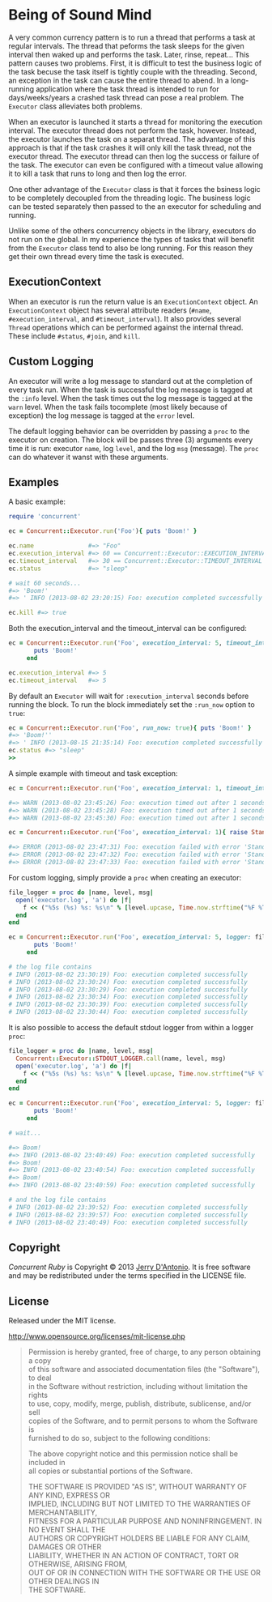 # Being of Sound Mind

A very common currency pattern is to run a thread that performs a task at regular
intervals. The thread that peforms the task sleeps for the given interval then
waked up and performs the task. Later, rinse, repeat... This pattern causes two
problems. First, it is difficult to test the business logic of the task becuse the
task itself is tightly couple with the threading. Second, an exception in the task
can cause the entire thread to abend. In a long-running application where the task
thread is intended to run for days/weeks/years a crashed task thread can pose a real
problem. The `Executor` class alleviates both problems.

When an executor is launched it starts a thread for monitoring the execution interval.
The executor thread does not perform the task, however. Instead, the executor
launches the task on a separat thread. The advantage of this approach is that if
the task crashes it will only kill the task thread, not the executor thread. The
executor thread can then log the success or failure of the task. The executor
can even be configured with a timeout value allowing it to kill a task that runs
to long and then log the error.

One other advantage of the `Executor` class is that it forces the bsiness logic to
be completely decoupled from the threading logic. The business logic can be tested
separately then passed to the an executor for scheduling and running.

Unlike some of the others concurrency objects in the library, executors do not
run on the global. In my experience the types of tasks that will benefit from
the `Executor` class tend to also be long running. For this reason they get their
own thread every time the task is executed.

## ExecutionContext

When an executor is run the return value is an `ExecutionContext` object. An
`ExecutionContext` object has several attribute readers (`#name`, `#execution_interval`,
and `#timeout_interval`). It also provides several `Thread` operations which can
be performed against the internal thread. These include `#status`, `#join`, and
`kill`.

## Custom Logging

An executor will write a log message to standard out at the completion of every
task run. When the task is successful the log message is tagged at the `:info`
level. When the task times out the log message is tagged at the `warn` level.
When the task fails tocomplete (most likely because of exception) the log
message is tagged at the `error` level.

The default logging behavior can be overridden by passing a `proc` to the executor
on creation. The block will be passes three (3) arguments every time it is run:
executor `name`, log `level`, and the log `msg` (message). The `proc` can do
whatever it wanst with these arguments.

## Examples

A basic example:

```ruby
require 'concurrent'

ec = Concurrent::Executor.run('Foo'){ puts 'Boom!' }

ec.name               #=> "Foo"
ec.execution_interval #=> 60 == Concurrent::Executor::EXECUTION_INTERVAL
ec.timeout_interval   #=> 30 == Concurrent::Executor::TIMEOUT_INTERVAL
ec.status             #=> "sleep"

# wait 60 seconds...
#=> 'Boom!'
#=> ' INFO (2013-08-02 23:20:15) Foo: execution completed successfully'

ec.kill #=> true
```

Both the execution_interval and the timeout_interval can be configured:

```ruby
ec = Concurrent::Executor.run('Foo', execution_interval: 5, timeout_interval: 5) do
       puts 'Boom!'
     end

ec.execution_interval #=> 5
ec.timeout_interval   #=> 5
```

By default an `Executor` will wait for `:execution_interval` seconds before running the block.
To run the block immediately set the `:run_now` option to `true`:

```ruby
ec = Concurrent::Executor.run('Foo', run_now: true){ puts 'Boom!' }
#=> 'Boom!''
#=> ' INFO (2013-08-15 21:35:14) Foo: execution completed successfully'
ec.status #=> "sleep"
>> 
```

A simple example with timeout and task exception:

```ruby
ec = Concurrent::Executor.run('Foo', execution_interval: 1, timeout_interval: 1){ sleep(10) }

#=> WARN (2013-08-02 23:45:26) Foo: execution timed out after 1 seconds
#=> WARN (2013-08-02 23:45:28) Foo: execution timed out after 1 seconds
#=> WARN (2013-08-02 23:45:30) Foo: execution timed out after 1 seconds

ec = Concurrent::Executor.run('Foo', execution_interval: 1){ raise StandardError }

#=> ERROR (2013-08-02 23:47:31) Foo: execution failed with error 'StandardError'
#=> ERROR (2013-08-02 23:47:32) Foo: execution failed with error 'StandardError'
#=> ERROR (2013-08-02 23:47:33) Foo: execution failed with error 'StandardError'
```

For custom logging, simply provide a `proc` when creating an executor:

```ruby
file_logger = proc do |name, level, msg|
  open('executor.log', 'a') do |f|
    f << ("%5s (%s) %s: %s\n" % [level.upcase, Time.now.strftime("%F %T"), name, msg])
  end
end

ec = Concurrent::Executor.run('Foo', execution_interval: 5, logger: file_logger) do
       puts 'Boom!'
     end

# the log file contains
# INFO (2013-08-02 23:30:19) Foo: execution completed successfully
# INFO (2013-08-02 23:30:24) Foo: execution completed successfully
# INFO (2013-08-02 23:30:29) Foo: execution completed successfully
# INFO (2013-08-02 23:30:34) Foo: execution completed successfully
# INFO (2013-08-02 23:30:39) Foo: execution completed successfully
# INFO (2013-08-02 23:30:44) Foo: execution completed successfully
```

It is also possible to access the default stdout logger from within a logger `proc`:

```ruby
file_logger = proc do |name, level, msg|
  Concurrent::Executor::STDOUT_LOGGER.call(name, level, msg)
  open('executor.log', 'a') do |f|
    f << ("%5s (%s) %s: %s\n" % [level.upcase, Time.now.strftime("%F %T"), name, msg])
  end
end

ec = Concurrent::Executor.run('Foo', execution_interval: 5, logger: file_logger) do
       puts 'Boom!'
     end

# wait...

#=> Boom!
#=> INFO (2013-08-02 23:40:49) Foo: execution completed successfully
#=> Boom!
#=> INFO (2013-08-02 23:40:54) Foo: execution completed successfully
#=> Boom!
#=> INFO (2013-08-02 23:40:59) Foo: execution completed successfully

# and the log file contains
# INFO (2013-08-02 23:39:52) Foo: execution completed successfully
# INFO (2013-08-02 23:39:57) Foo: execution completed successfully
# INFO (2013-08-02 23:40:49) Foo: execution completed successfully
```

## Copyright

*Concurrent Ruby* is Copyright &copy; 2013 [Jerry D'Antonio](https://twitter.com/jerrydantonio).
It is free software and may be redistributed under the terms specified in the LICENSE file.

## License

Released under the MIT license.

http://www.opensource.org/licenses/mit-license.php  

> Permission is hereby granted, free of charge, to any person obtaining a copy  
> of this software and associated documentation files (the "Software"), to deal  
> in the Software without restriction, including without limitation the rights  
> to use, copy, modify, merge, publish, distribute, sublicense, and/or sell  
> copies of the Software, and to permit persons to whom the Software is  
> furnished to do so, subject to the following conditions:  
> 
> The above copyright notice and this permission notice shall be included in  
> all copies or substantial portions of the Software.  
> 
> THE SOFTWARE IS PROVIDED "AS IS", WITHOUT WARRANTY OF ANY KIND, EXPRESS OR  
> IMPLIED, INCLUDING BUT NOT LIMITED TO THE WARRANTIES OF MERCHANTABILITY,  
> FITNESS FOR A PARTICULAR PURPOSE AND NONINFRINGEMENT. IN NO EVENT SHALL THE  
> AUTHORS OR COPYRIGHT HOLDERS BE LIABLE FOR ANY CLAIM, DAMAGES OR OTHER  
> LIABILITY, WHETHER IN AN ACTION OF CONTRACT, TORT OR OTHERWISE, ARISING FROM,  
> OUT OF OR IN CONNECTION WITH THE SOFTWARE OR THE USE OR OTHER DEALINGS IN  
> THE SOFTWARE.  
